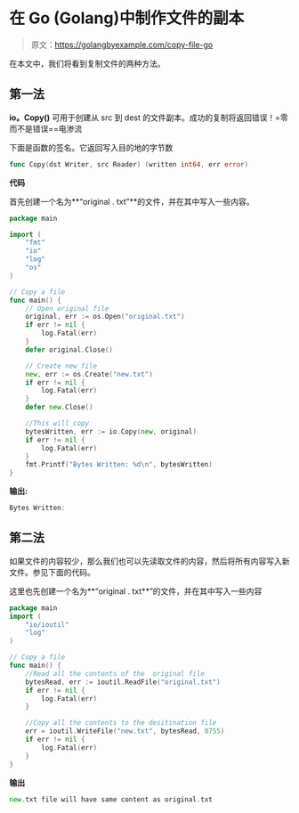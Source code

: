 # 在 Go (Golang)中制作文件的副本

> 原文：<https://golangbyexample.com/copy-file-go>

在本文中，我们将看到复制文件的两种方法。

## **第一法**

**io。Copy()** 可用于创建从 src 到 dest 的文件副本。成功的复制将返回错误！=零而不是错误==电渗流

下面是函数的签名。它返回写入目的地的字节数

```go
func Copy(dst Writer, src Reader) (written int64, err error)
```

**代码**

首先创建一个名为**“original . txt”**的文件，并在其中写入一些内容。

```go
package main

import (
    "fmt"
    "io"
    "log"
    "os"
)

// Copy a file
func main() {
    // Open original file
    original, err := os.Open("original.txt")
    if err != nil {
        log.Fatal(err)
    }
    defer original.Close()

    // Create new file
    new, err := os.Create("new.txt")
    if err != nil {
        log.Fatal(err)
    }
    defer new.Close()

    //This will copy
    bytesWritten, err := io.Copy(new, original)
    if err != nil {
        log.Fatal(err)
    }
    fmt.Printf("Bytes Written: %d\n", bytesWritten)
}
```

**输出:**

```go
Bytes Written: 
```

## **第二法**

如果文件的内容较少，那么我们也可以先读取文件的内容，然后将所有内容写入新文件。参见下面的代码。

这里也先创建一个名为**“original . txt**”的文件，并在其中写入一些内容

```go
package main
import (
    "io/ioutil"
    "log"
)

// Copy a file
func main() {
    //Read all the contents of the  original file
    bytesRead, err := ioutil.ReadFile("original.txt")
    if err != nil {
        log.Fatal(err)
    }

    //Copy all the contents to the desitination file
    err = ioutil.WriteFile("new.txt", bytesRead, 0755)
    if err != nil {
        log.Fatal(err)
    }
}
```

**输出**

```go
new.txt file will have same content as original.txt
```
